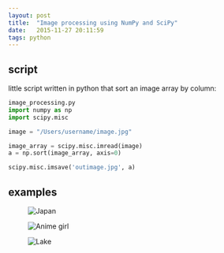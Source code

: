 ```yaml
---
layout: post
title:  "Image processing using NumPy and SciPy"
date:   2015-11-27 20:11:59
tags: python
---
```


## script

little script written in python that sort an image array by column:

```python
image_processing.py
import numpy as np
import scipy.misc

image = "/Users/username/image.jpg"

image_array = scipy.misc.imread(image)
a = np.sort(image_array, axis=0)

scipy.misc.imsave('outimage.jpg', a)
```

## examples

<figure><img src="{{ site.url }}/assets/images/image-processing/japan.jpg" alt="Japan"></figure>
<figure><img src="{{ site.url }}/assets/images/image-processing/grill.jpg" alt="Anime girl"></figure>
<figure><img src="{{ site.url }}/assets/images/image-processing/lake.jpg" alt="Lake"></figure>
